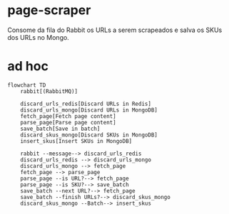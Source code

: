 # page-scraper
Consome da fila do Rabbit os URLs a serem scrapeados e salva os SKUs dos URLs no Mongo.  

# ad hoc
```mermaid
flowchart TD
    rabbit[(RabbitMQ)]

    discard_urls_redis[Discard URLs in Redis]
    discard_urls_mongo[Discard URLs in MongoDB]
    fetch_page[Fetch page content]
    parse_page[Parse page content]
    save_batch[Save in batch]
    discard_skus_mongo[Discard SKUs in MongoDB]
    insert_skus[Insert SKUs in MongoDB]

    rabbit --message--> discard_urls_redis
    discard_urls_redis --> discard_urls_mongo
    discard_urls_mongo --> fetch_page
    fetch_page --> parse_page
    parse_page --is URL?--> fetch_page
    parse_page --is SKU?--> save_batch
    save_batch --next URL?--> fetch_page
    save_batch --finish URLs?--> discard_skus_mongo
    discard_skus_mongo --Batch--> insert_skus
```
